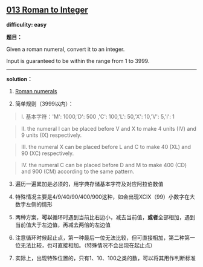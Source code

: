 ## [013 Roman to Integer](https://leetcode.com/problems/roman-to-integer/description/)

**difficulity: easy**

**题目：**

Given a roman numeral, convert it to an integer.

Input is guaranteed to be within the range from 1 to 3999.

---
**solution：**
1. [Roman numerals](http://en.wikipedia.org/wiki/Roman_numerals)

2. 简单规则（3999以内）：

> I. 基本字符：'M': 1000,'D': 500 ,'C': 100,'L': 50,'X': 10,'V': 5,'I': 1
   
> II. the numeral I can be placed before V and X to make 4 units (IV) and 9 units (IX) respectively.
   
> III. the numeral X can be placed before L and C to make 40 (XL) and 90 (XC) respectively.
   
> IV. the numeral C can be placed before D and M to make 400 (CD) and 900 (CM) according to the same pattern.
   
3. 遍历一遍累加是必须的，用字典存储基本字符及对应阿拉伯数值

4. 特殊情况主要是4/9/40/90/400/900这种，如会出现XCIX（99）小数字在大数字左侧的情形

5. 两种方案，**可以**循环时遇到当前比右边小，减去当前值，**或者**全部相加，遇到当前值大于左边值，再减去两倍的左边值

6. 注意循环时候起止点，第一种最后一位无法比较，但可直接相加，第二种第一位无法比较，也可直接相加。（特殊情况不会出现在起止点）

7. 实际上，出现特殊位置的，只有1、10、100之类的数，可以将其用作判断标准
